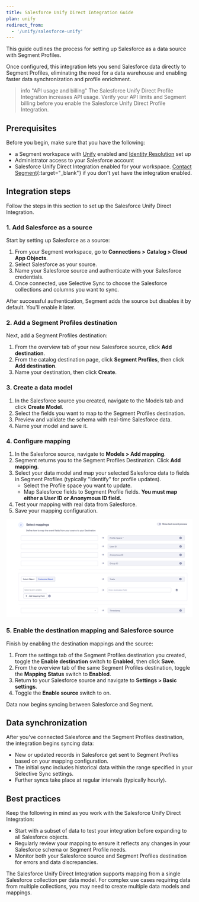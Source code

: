 ```yaml
---
title: Salesforce Unify Direct Integration Guide
plan: unify
redirect_from:
  - '/unify/salesforce-unify'
---
```


This guide outlines the process for setting up Salesforce as a data source with Segment Profiles. 

Once configured, this integration lets you send Salesforce data directly to Segment Profiles, eliminating the need for a data warehouse and enabling faster data synchronization and profile enrichment.

> info "API usage and billing"
> The Salesforce Unify Direct Profile Integration increases API usage. Verify your API limits and Segment billing before you enable the Salesforce Unify Direct Profile Integration.

## Prerequisites

Before you begin, make sure that you have the following:

- a Segment workspace with [Unify](/docs/unify/) enabled and [Identity Resolution](/docs/unify/identity-resolution/) set up
- Administrator access to your Salesforce account
- Salesforce Unify Direct Integration enabled for your workspace. [Contact Segment](https://segment.com/help/contact/){:target="_blank"} if you don't yet have the integration enabled.

## Integration steps

Follow the steps in this section to set up the Salesforce Unify Direct Integration.

### 1. Add Salesforce as a source

Start by setting up Salesforce as a source:

1. From your Segment workspace, go to **Connections > Catalog > Cloud App Objects**.
2. Select Salesforce as your source.
3. Name your Salesforce source and authenticate with your Salesforce credentials.
4. Once connected, use Selective Sync to choose the Salesforce collections and columns you want to sync.

After successful authentication, Segment adds the source but disables it by default. You'll enable it later. 

### 2. Add a Segment Profiles destination

Next, add a Segment Profiles destination:

1. From the overview tab of your new Salesforce source, click **Add destination**.
2. From the catalog destination page, click **Segment Profiles**, then click **Add destination**.
3. Name your destination, then click **Create**.

### 3. Create a data model

1. In the Salesforce source you created, navigate to the Models tab and click **Create Model**.
3. Select the fields you want to map to the Segment Profiles destination.
4. Preview and validate the schema with real-time Salesforce data.
5. Name your model and save it.

### 4. Configure mapping

1. In the Salesforce source, navigate to **Models > Add mapping**.
2. Segment returns you to the Segment Profiles Destination. Click **Add mapping**.
2. Select your data model and map your selected Salesforce data to fields in Segment Profiles (typically "Identify" for profile updates).
   - Select the Profile space you want to update.
   - Map Salesforce fields to Segment Profile fields. **You must map either a User ID or Anonymous ID field.**
4. Test your mapping with real data from Salesforce.
5. Save your mapping configuration.

![A screenshot of the "Select Mappings" interface in Segment, showing fields for mapping event data from a source to a destination. The interface includes options for selecting objects, customizing objects, and mapping fields such as Profile Space, User ID, Anonymous ID, Group ID, Traits, and Timestamp.](../../../images/select_mappings.png)

### 5. Enable the destination mapping and Salesforce source

Finish by enabling the destination mappings and the source:

1. From the settings tab of the Segment Profiles destination you created, toggle the **Enable destination** switch to **Enabled**, then click **Save**. 
2. From the overview tab of the same Segment Profiles destination, toggle the **Mapping Status** switch to **Enabled**.
3. Return to your Salesforce source and navigate to **Settings > Basic settings**.
4. Toggle the **Enable source** switch to on.

Data now begins syncing between Salesforce and Segment.

## Data synchronization

After you've connected Salesforce and the Segment Profiles destination, the integration begins syncing data:

- New or updated records in Salesforce get sent to Segment Profiles based on your mapping configuration.
- The initial sync includes historical data within the range specified in your Selective Sync settings.
- Further syncs take place at regular intervals (typically hourly).

## Best practices

Keep the following in mind as you work with the Salesforce Unify Direct Integration:

- Start with a subset of data to test your integration before expanding to all Salesforce objects.
- Regularly review your mapping to ensure it reflects any changes in your Salesforce schema or Segment Profile needs.
- Monitor both your Salesforce source and Segment Profiles destination for errors and data discrepancies.

The Salesforce Unify Direct Integration supports mapping from a single Salesforce collection per data model. For complex use cases requiring data from multiple collections, you may need to create multiple data models and mappings.